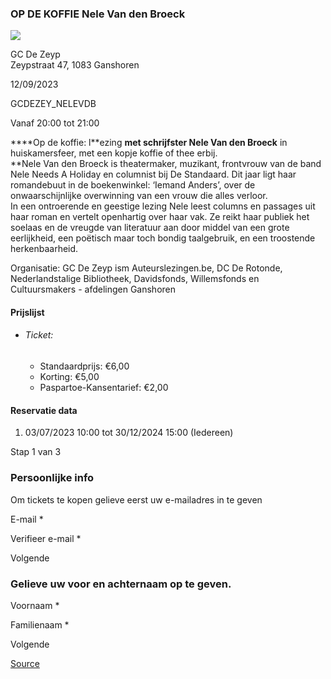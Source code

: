 ### OP DE KOFFIE Nele Van den Broeck

![](https://s3-eu-west-1.amazonaws.com/os-kwdo/prod/vgc/images/activity/646dd8d786eff_WS1510-120_-_Nele_vdb.jpg)

GC De Zeyp  
Zeypstraat 47, 1083 Ganshoren

12/09/2023

GCDEZEY_NELEVDB

Vanaf 20:00 tot 21:00

****Op de koffie: l**ezing ******met schrijfster Nele Van den Broeck****** in huiskamersfeer, met een kopje koffie of thee erbij.  
**Nele Van den Broeck is theatermaker, muzikant, frontvrouw van de band Nele Needs A Holiday en columnist bij De Standaard. Dit jaar ligt haar romandebuut in de boekenwinkel: ‘Iemand Anders’, over de onwaarschijnlijke overwinning van een vrouw die alles verloor.  
In een ontroerende en geestige lezing Nele leest columns en passages uit haar roman en vertelt openhartig over haar vak. Ze reikt haar publiek het soelaas en de vreugde van literatuur aan door middel van een grote eerlijkheid, een poëtisch maar toch bondig taalgebruik, en een troostende herkenbaarheid.  
  
  
Organisatie: GC De Zeyp ism Auteurslezingen.be, DC De Rotonde, Nederlandstalige Bibliotheek, Davidsfonds, Willemsfonds en  
Cultuursmakers - afdelingen Ganshoren  

#### Prijslijst

* ###### Ticket:
    
    * Standaardprijs: €6,00
    * Korting: €5,00
    * Paspartoe-Kansentarief: €2,00

  

#### Reservatie data

1.  03/07/2023 10:00 tot 30/12/2024 15:00 (Iedereen)

Stap 1 van 3

 

### Persoonlijke info

Om tickets te kopen gelieve eerst uw e-mailadres in te geven

  

E-mail * 

Verifieer e-mail * 

Volgende

### Gelieve uw voor en achternaam op te geven.

Voornaam * 

Familienaam * 

Volgende

[Source](https://tickets.vgc.be/ticketingActivity/subscribe/GCDEZEY_NELEVDB)